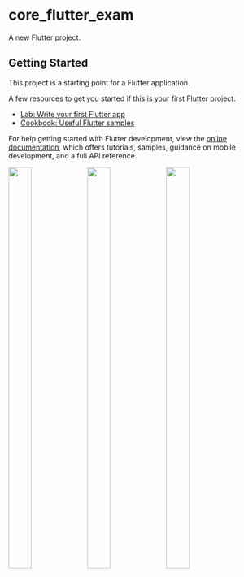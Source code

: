 # core_flutter_exam

A new Flutter project.

## Getting Started

This project is a starting point for a Flutter application.

A few resources to get you started if this is your first Flutter project:

- [Lab: Write your first Flutter app](https://docs.flutter.dev/get-started/codelab)
- [Cookbook: Useful Flutter samples](https://docs.flutter.dev/cookbook)

For help getting started with Flutter development, view the
[online documentation](https://docs.flutter.dev/), which offers tutorials,
samples, guidance on mobile development, and a full API reference.


<p>
<img src = "https://user-images.githubusercontent.com/119835214/231374620-32bff6df-fe25-4def-8107-032d531b0514.png" height="45%"width="30%">
<img src = "https://user-images.githubusercontent.com/119835214/231374626-8a17434e-34a3-401b-8edc-93766e7e20de.png" height="45%"width="30%">
<img src = "https://user-images.githubusercontent.com/119835214/231374629-82f1ede8-91eb-4431-a5f8-c7d32502dce6.png" height="45%"width="30%">


</p>
